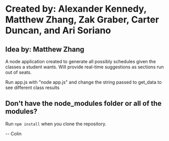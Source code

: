 # Created by: Alexander Kennedy, Matthew Zhang, Zak Graber, Carter Duncan, and Ari Soriano
## Idea by: Matthew Zhang

A node application created to generate all possibly schedules given the classes a student wants. Will provide real-time suggestions as sections run out of seats.


Run app.js with "node app.js" and change the string passed to get_data to see different class results

## Don't have the node_modules folder or all of the modules?
Run `npm install` when you clone the repository.

-- Colin
